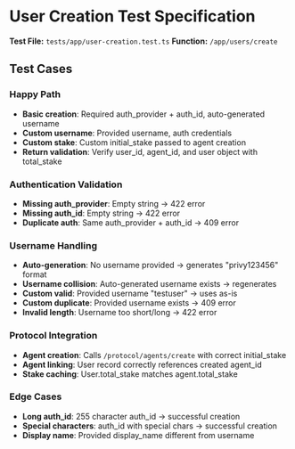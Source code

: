# User Creation Test Specification

**Test File:** `tests/app/user-creation.test.ts`
**Function:** `/app/users/create`

## Test Cases

### Happy Path
- **Basic creation**: Required auth_provider + auth_id, auto-generated username
- **Custom username**: Provided username, auth credentials
- **Custom stake**: Custom initial_stake passed to agent creation
- **Return validation**: Verify user_id, agent_id, and user object with total_stake

### Authentication Validation
- **Missing auth_provider**: Empty string → 422 error
- **Missing auth_id**: Empty string → 422 error
- **Duplicate auth**: Same auth_provider + auth_id → 409 error

### Username Handling
- **Auto-generation**: No username provided → generates "privy123456" format
- **Username collision**: Auto-generated username exists → regenerates
- **Custom valid**: Provided username "testuser" → uses as-is
- **Custom duplicate**: Provided username exists → 409 error
- **Invalid length**: Username too short/long → 422 error

### Protocol Integration
- **Agent creation**: Calls `/protocol/agents/create` with correct initial_stake
- **Agent linking**: User record correctly references created agent_id
- **Stake caching**: User.total_stake matches agent.total_stake

### Edge Cases
- **Long auth_id**: 255 character auth_id → successful creation
- **Special characters**: auth_id with special chars → successful creation
- **Display name**: Provided display_name different from username